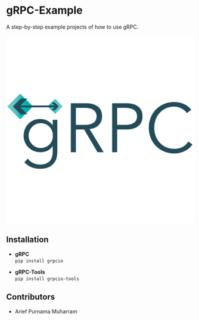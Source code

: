 # gRPC-Example
A step-by-step example projects of how to use gRPC.

![gRPC Logo](grpc-logo.png)

## Installation
- **gRPC**<br>
`pip install grpcio`

- **gRPC-Tools**<br>
`pip install grpcio-tools`

## Contributors
- Arief Purnama Muharram